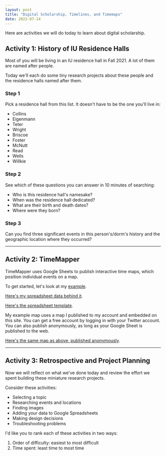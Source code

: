 ```yaml
---
layout: post
title: "Digital Scholarship, Timelines, and Timemaps"
date: 2022-07-14
---
```

<div class="blurb">
	<p>Here are activities we will do today to learn about digital scholarship.</p>
  <h2>Activity 1: History of IU Residence Halls</h2>
  <p>Most of you will be living in an IU residence hall in Fall 2021. A lot of them are named after people.</p>
  <p>Today we'll each do some tiny research projects about these people and the residence halls named after them.</p>
  <h3>Step 1</h3>
  <p>Pick a residence hall from this list. It doesn't have to be the one you'll live in:</p>
  <ul>
    <li>Collins</li>
    <li>Eigenmann</li>
    <li>Teter</li>
    <li>Wright</li>
    <li>Briscoe</li>
    <li>Foster</li>
    <li>McNutt</li>
    <li>Read</li>
    <li>Wells</li>
    <li>Willkie</li>
  </ul>
  <h3>Step 2</h3>
	<p>See which of these questions you can answer in 10 minutes of searching:</p>
  <ul>
    <li>Who is this residence hall's namesake?</li>
    <li>When was the residence hall dedicated?</li>
    <li>What are their birth and death dates?</li>
    <li>Where were they born?</li>
  </ul>
<h3>Step 3</h3>
<p>Can you find three significant events in this person's/dorm's history and the geographic location where they occurred?</p>
<hr/>
<h2>Activity 2: TimeMapper</h2>
<p>TimeMapper uses Google Sheets to publish interactive time maps, which position individual events on a map.</p>
	<p>To get started, let's look at my <a href="https://nhomenda.github.io/blog/2018/08/06/timemapper">example</a>.</p>
	<p><a href="https://docs.google.com/spreadsheets/d/1ngHCjZJAp_yNeeIEpE3Y4L6xAwDORDy9EQNeCj7JXWc/edit#gid=0">Here's my spreadsheet data behind it</a>.</p>
	<p><a href="https://docs.google.com/spreadsheets/d/1LlYBnfhvD3ZUXMGZ8e52UwYp-xn_NeWmaGBx7VBz5V8/edit#gid=0">Here's the spreadsheet template</a>.</p>
	<p>My example map uses a map I published to my account and embedded on this site. You can get a free account by logging in with your Twitter account. You can also publish anonymously, as long as your Google Sheet is published to the web.</p>
		<p><a href="http://timemapper.okfnlabs.org/anon/v4dxy1-herman-b-wells-history">Here's the same map as above, published anonymously</a>.</p>
	<hr/>
<h2>Activity 3: Retrospective and Project Planning</h2>
<p>Now we will reflect on what we've done today and review the effort we spent building these miniature research projects.</p>
	<p>Consider these activities:</p>
	<ul>
		<li>Selecting a topic</li>
		<li>Researching events and locations</li>
		<li>Finding images</li>
		<li>Adding your data to Google Spreadsheets</li>
		<li>Making design decisions</li>
		<li>Troubleshooting problems</li>
	</ul>
	<p>I'd like you to rank each of these activities in two ways:</p>
	<ol>
		<li>Order of difficulty: easiest to most difficult</li>
		<li>Time spent: least time to most time</li>
	</ol>
</div><!-- /.blurb -->
